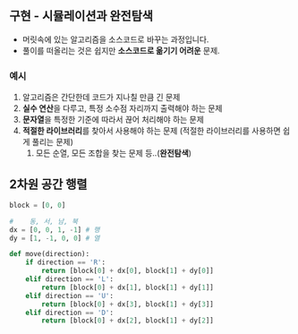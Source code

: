 ## 구현 - 시뮬레이션과 완전탐색
- 머릿속에 있는 알고리즘을 소스코드로 바꾸는 과정입니다. 
- 풀이를 떠올리는 것은 쉽지만 **소스코드로 옮기기 어려운** 문제.

### 예시
1. 알고리즘은 간단한데 코드가 지나칠 만큼 긴 문제
2. **실수 연산**을 다루고, 특정 소수점 자리까지 출력해야 하는 문제
3. **문자열**을 특정한 기준에 따라서 끊어 처리해야 하는 문제
4. **적절한 라이브러리**를 찾아서 사용해야 하는 문제 (적절한 라이브러리를 사용하면 쉽게 풀리는 문제)
   1. 모든 순열, 모든 조합을 찾는 문제 등..(**완전탐색**)

## 2차원 공간 행렬

```python
block = [0, 0]

#    동, 서, 남, 북
dx = [0, 0, 1, -1] # 행
dy = [1, -1, 0, 0] # 열

def move(direction):
    if direction == 'R':
        return [block[0] + dx[0], block[1] + dy[0]]
    elif direction == 'L':
        return [block[0] + dx[1], block[1] + dy[1]]
    elif direction == 'U':
        return [block[0] + dx[3], block[1] + dy[3]]
    elif direction == 'D':
        return [block[0] + dx[2], block[1] + dy[2]]
```